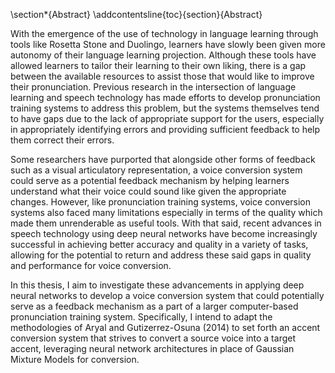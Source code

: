 \section*{Abstract}
\addcontentsline{toc}{section}{Abstract}

With the emergence of the use of technology in language learning through tools like Rosetta Stone and Duolingo, learners have slowly been given more autonomy of their language learning projection. Although these tools have allowed learners to tailor their learning to their own liking, there is a gap between the available resources to assist those that would like to improve their pronunciation. Previous research in the intersection of language learning and speech technology has made efforts to develop pronunciation training systems to address this problem, but the systems themselves tend to have gaps due to the lack of appropriate support for the users, especially in appropriately identifying errors and providing sufficient feedback to help them correct their errors.

Some researchers have purported that alongside other forms of feedback such as a visual articulatory representation, a voice conversion system could serve as a potential feedback mechanism by helping learners understand what their voice could sound like given the appropriate changes. However, like pronunciation training systems, voice conversion systems also faced many limitations especially in terms of the quality which made them unrenderable as useful tools. With that said, recent advances in speech technology using deep neural networks have become increasingly successful in achieving better accuracy and quality in a variety of tasks, allowing for the potential to return and address these said gaps in quality and performance for voice conversion.

In this thesis, I aim to investigate these advancements in applying deep neural networks to develop a voice conversion system that could potentially serve as a feedback mechanism as a part of a larger computer-based pronunciation training system. Specifically, I intend to adapt the methodologies of Aryal and Gutizerrez-Osuna (2014) to set forth an accent conversion system that strives to convert a source voice into a target accent, leveraging neural network architectures in place of Gaussian Mixture Models for conversion.



 










